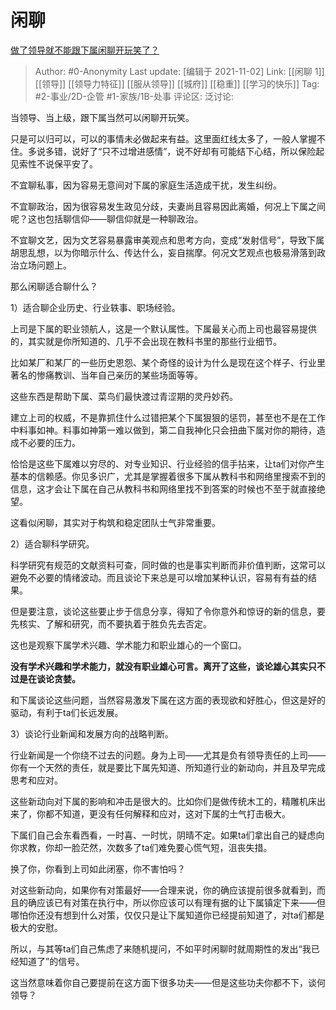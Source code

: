 # 闲聊
[做了领导就不能跟下属闲聊开玩笑了？](https://www.zhihu.com/question/21377378/answer/2201428112)

> Author: #0-Anonymity
> Last update: [编辑于 2021-11-02]
> Link: [[闲聊 1]] [[领导]] [[领导力特征]] [[服从领导]] [[城府]] [[稳重]] [[学习的快乐]]
> Tag: #2-事业/2D-企管 #1-家族/1B-处事
> 评论区:
> 泛讨论:

当领导、当上级，跟下属当然可以闲聊开玩笑。

只是可以归可以，可以的事情未必做起来有益。这里面红线太多了，一般人掌握不住。多说多错，说好了“只不过增进感情”，说不好却有可能结下心结，所以保险起见索性不说保平安了。

不宜聊私事，因为容易无意间对下属的家庭生活造成干扰，发生纠纷。

不宜聊政治，因为很容易发生政见分歧，夫妻尚且容易因此离婚，何况上下属之间呢？这也包括聊信仰——聊信仰就是一种聊政治。

不宜聊文艺，因为文艺容易暴露审美观点和思考方向，变成“发射信号”，导致下属胡思乱想，以为你暗示什么、传达什么，妄自揣摩。何况文艺观点也极易滑落到政治立场问题上。

那么闲聊适合聊什么？

1）适合聊企业历史、行业轶事、职场经验。

上司是下属的职业领航人，这是一个默认属性。下属最关心而上司也最容易提供的，其实就是你所知道的、几乎不会出现在教科书里的那些行业细节。

比如某厂和某厂的一些历史恩怨、某个奇怪的设计为什么是现在这个样子、行业里著名的惨痛教训、当年自己亲历的某些场面等等。

这些东西是帮助下属、菜鸟们最快渡过青涩期的灵丹妙药。

建立上司的权威，不是靠抓住什么过错把某个下属狠狠的惩罚，甚至也不是在工作中料事如神。料事如神第一难以做到，第二自我神化只会扭曲下属对你的期待，造成不必要的压力。

恰恰是这些下属难以穷尽的、对专业知识、行业经验的信手拈来，让ta们对你产生基本的信赖感。你见多识广，尤其是掌握着很多下属从教科书和网络里搜索不到的信息，这才会让下属在自己从教科书和网络里找不到答案的时候也不至于就直接绝望。

这看似闲聊，其实对于构筑和稳定团队士气非常重要。

2）适合聊科学研究。

科学研究有规范的文献资料可查，同时做的也是事实判断而非价值判断，这常可以避免不必要的情绪波动。而且谈论下来总是可以增加某种认识，容易有有益的结果。

但是要注意，谈论这些要止步于信息分享，得知了令你意外和惊讶的新的信息，要先核实、了解和研究，而不要执着于胜负先去否定。

这也是观察下属学术兴趣、学术能力和职业雄心的一个窗口。

**没有学术兴趣和学术能力，就没有职业雄心可言。离开了这些，谈论雄心其实只不过是在谈论贪婪。**

和下属谈论这些问题，当然容易激发下属在这方面的表现欲和好胜心，但这是好的驱动，有利于ta们长远发展。

3）谈论行业新闻和发展方向的战略判断。

行业新闻是一个你绕不过去的问题。身为上司——尤其是负有领导责任的上司——你有一个天然的责任，就是要比下属先知道、所知道行业的新动向，并且及早完成思考和应对。

这些新动向对下属的影响和冲击是很大的。比如你们是做传统木工的，精雕机床出来了，你都不知道，更没有任何解释和应对，这对下属的士气打击极大。

下属们自己会东看西看，一时喜、一时忧，阴晴不定。如果ta们拿出自己的疑虑向你求教，你却一脸茫然，次数多了ta们难免要心慌气短，沮丧失措。

换了你，你看到上司如此闭塞，你不害怕吗？

对这些新动向，如果你有对策最好——合理来说，你的确应该提前很多就看到，而且的确应该已有对策在执行中，所以你应该可以有理有据的让下属镇定下来——但哪怕你还没有想到什么对策，仅仅只是让下属知道你已经提前知道了，对ta们都是极大的安慰。

所以，与其等ta们自己焦虑了来随机提问，不如平时闲聊时就周期性的发出“我已经知道了”的信号。

这当然意味着你自己要提前在这方面下很多功夫——但是这些功夫你都不下，谈何领导？
